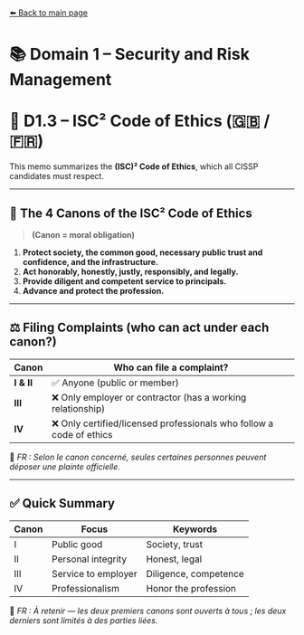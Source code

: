 [⬅️ Back to main page](../README.md)

# 📚 Domain 1 – Security and Risk Management

# 🤝 D1.3 – ISC² Code of Ethics (🇬🇧 / 🇫🇷)

This memo summarizes the **(ISC)² Code of Ethics**, which all CISSP candidates must respect.

---

## 📜 The 4 Canons of the ISC² Code of Ethics

> **(Canon = moral obligation)**

1. **Protect society, the common good, necessary public trust and confidence, and the infrastructure.**
2. **Act honorably, honestly, justly, responsibly, and legally.**
3. **Provide diligent and competent service to principals.**
4. **Advance and protect the profession.**

---

## ⚖️ Filing Complaints (who can act under each canon?)

| Canon      | Who can file a complaint?                                            |
| ---------- | -------------------------------------------------------------------- |
| **I & II** | ✅ Anyone (public or member)                                         |
| **III**    | ❌ Only employer or contractor (has a working relationship)          |
| **IV**     | ❌ Only certified/licensed professionals who follow a code of ethics |

🧠 _FR : Selon le canon concerné, seules certaines personnes peuvent déposer une plainte officielle._

---

## ✅ Quick Summary

| Canon | Focus               | Keywords              |
| ----- | ------------------- | --------------------- |
| I     | Public good         | Society, trust        |
| II    | Personal integrity  | Honest, legal         |
| III   | Service to employer | Diligence, competence |
| IV    | Professionalism     | Honor the profession  |

🧠 _FR : À retenir — les deux premiers canons sont ouverts à tous ; les deux derniers sont limités à des parties liées._

